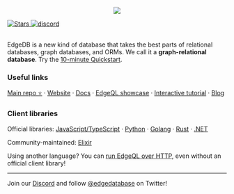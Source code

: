 <p align="center">
  <a href="https://www.edgedb.com">
    <img src="https://edgedb.com/github_banner.png">
  </a>
</p>

<a href="https://github.com/edgedb/edgedb" rel="nofollow">
  <img src="https://img.shields.io/github/stars/edgedb/edgedb" alt="Stars">
</a>

<a href="https://discord.gg/umUueND6ag">
  <img alt="discord" src="https://img.shields.io/discord/841451783728529451?color=5865F2&label=discord&logo=discord&logoColor=8a9095">
</a>

<br />
<br />

EdgeDB is a new kind of database that takes the best parts of relational databases, graph databases, and ORMs. We call it a **graph-relational database**. Try the [10-minute Quickstart](https://www.edgedb.com/docs/guides/quickstart).

### Useful links

[Main repo ⭐️](https://www.github.com/edgedb/edgedb) &centerdot;
 [Website](https://www.edgedb.com) &centerdot;
 [Docs](https://www.edgedb.com/docs) &centerdot;
 [EdgeQL showcase](https://www.edgedb.com/showcase/edgeql) &centerdot;
 [Interactive tutorial](https://www.edgedb.com/tutorial) &centerdot;
 [Blog](https://www.edgedb.com/blog)

### Client libraries

Official libraries: [JavaScript/TypeScript](https://www.github.com/edgedb/edgedb-js) &centerdot;
 [Python](https://www.github.com/edgedb/edgedb-python) &centerdot;
 [Golang](https://www.github.com/edgedb/edgedb-go) &centerdot;
 [Rust](https://github.com/edgedb/edgedb-rust) &centerdot;
 [.NET](https://github.com/edgedb/edgedb-net)

Community-maintained: [Elixir](https://github.com/nsidnev/edgedb-elixir)

Using another language? You can [run EdgeQL over HTTP](https://www.edgedb.com/docs/clients/90_edgeql/index), even without an official client library!

---

Join our [Discord](https://discord.gg/umUueND6ag) and follow [@edgedatabase](https://twitter.com/edgedatabase) on Twitter!
